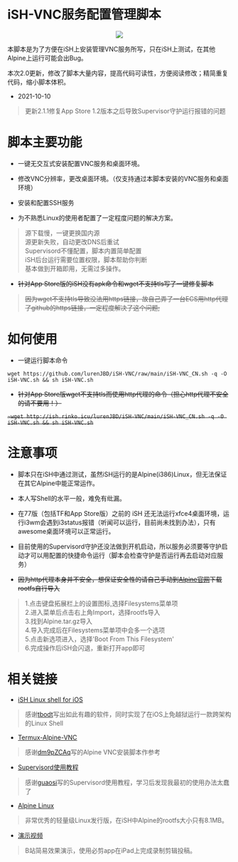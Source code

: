 # iSH-VNC服务配置管理脚本
<p align="center">
<a href="https://ish.app">
<img src="https://user-images.githubusercontent.com/31967654/100516312-f1c91800-31bd-11eb-8beb-c485c84c157a.png">
</a>
</p>

本脚本是为了方便在iSH上安装管理VNC服务所写，只在iSH上测试，在其他Alpine上运行可能会出Bug。

本次2.0更新，修改了脚本大量内容，提高代码可读性，方便阅读修改；精简重复代码，缩小脚本体积。

* 2021-10-10
> 更新2.1.1修复App Store 1.2版本之后导致Supervisor守护运行报错的问题

# 脚本主要功能 

- 一键无交互式安装配置VNC服务和桌面环境。

- 修改VNC分辨率，更改桌面环境。（仅支持通过本脚本安装的VNC服务和桌面环境）

- 安装和配置SSH服务

- 为不熟悉Linux的使用者配置了一定程度问题的解决方案。

> 源下载慢，一键更换国内源<br/>
> 源更新失败，自动更改DNS后重试<br/>
> Supervisord不懂配置，脚本内置简单配置<br/>
> iSH后台运行需要位置权限，脚本帮助你判断<br/>
> 基本做到开箱即用，无需过多操作。

- ~~针对App Store版的iSH没有apk命令和wget不支持tls写了一键修复脚本~~

> ~~因为wget不支持tls导致没法用https链接，故自己弄了一台ECS用http代理了github的https链接，一定程度解决了这个问题;~~

# 如何使用

* 一键运行脚本命令

`wget https://github.com/lurenJBD/iSH-VNC/raw/main/iSH-VNC_CN.sh -q -O iSH-VNC.sh && sh iSH-VNC.sh `

* ~~针对App Store版wget不支持tls而使用http代理的命令（担心http代理不安全的请不要用！）~~

~~`~wget http://ish.rinko.icu/lurenJBD/iSH-VNC/main/iSH-VNC_CN.sh -q -O iSH-VNC.sh && sh iSH-VNC.sh`~~

# 注意事项

- 脚本只在iSH中通过测试，虽然iSH运行的是Alpine(i386)Linux，但无法保证在其它Alpine中能正常运作。

- 本人写Shell的水平一般，难免有纰漏。

- 在77版（包括TF和App Store版）之前的 iSH 还无法运行xfce4桌面环境，运行i3wm会遇到i3status报错（听闻可以运行，目前尚未找到办法），只有awesome桌面环境可以正常运行。

- 目前使用的Supervisord守护还没法做到开机启动，所以服务必须要等守护启动才可以用配置的快捷命令运行（脚本会检查守护是否运行再去启动对应服务）

- ~~因为http代理本身并不安全，想保证安全性的请自己手动到[Alpine官网](http://dl-cdn.alpinelinux.org/alpine)下载rootfs自行导入~~

> 1.点击键盘拓展栏上的设置图标,选择Filesystems菜单项<br/>
> 2.进入菜单后点击右上角Import，选择rootfs导入<br/>
> 3.找到Alpine.tar.gz导入<br/>
> 4.导入完成后在Filesystems菜单项中会多一个选项<br/>
> 5.点击新选项进入，选择'Boot From This Filesystem'<br/>
> 6.完成操作后iSH会闪退，重新打开app即可

# 相关链接

* [iSH Linux shell for iOS](https://github.com/ish-app/ish)
>感谢[tbodt](https://github.com/tbodt)写出如此有趣的软件，同时实现了在iOS上免越狱运行一款跨架构的Linux Shell

* [Termux-Alpine-VNC](https://github.com/dm9pZCAq/TermuxAlpineVNC)
>感谢[dm9pZCAq](https://github.com/dm9pZCAq)写的Alpine VNC安装脚本作参考

* [Supervisord使用教程](https://www.guaosi.com/2019/02/25/install-and-use-supervisor/)
>感谢[guaosi](https://www.guaosi.com/)写的Supervisord使用教程，学习后发现我最初的使用办法太蠢了

* [Alpine Linux](https://alpinelinux.org)
>非常优秀的轻量级Linux发行版，在iSH中Alpine的rootfs大小只有8.1MB。

* [演示视频](https://b23.tv/YYaNXG)
>B站简易效果演示，使用必剪app在iPad上完成录制剪辑投稿。
